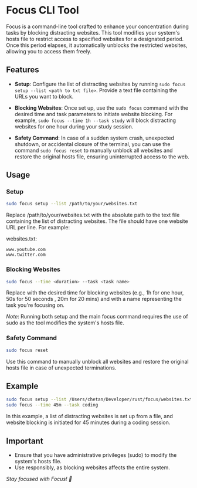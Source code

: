 # Focus CLI Tool

Focus is a command-line tool crafted to enhance your concentration during tasks by blocking distracting websites. This tool modifies your system's hosts file to restrict access to specified websites for a designated period. Once this period elapses, it automatically unblocks the restricted websites, allowing you to access them freely.

## Features

- **Setup**: Configure the list of distracting websites by running `sudo focus setup --list <path to txt file>`. Provide a text file containing the URLs you want to block.

- **Blocking Websites**: Once set up, use the `sudo focus` command with the desired time and task parameters to initiate website blocking. For example, `sudo focus --time 1h --task study` will block distracting websites for one hour during your study session.
- **Safety Command**: In case of a sudden system crash, unexpected shutdown, or accidental closure of the terminal, you can use the command `sudo focus reset` to manually unblock all websites and restore the original hosts file, ensuring uninterrupted access to the web.

## Usage

### Setup

```bash
sudo focus setup --list /path/to/your/websites.txt
```
Replace /path/to/your/websites.txt with the absolute path to the text file containing the list of distracting websites. The file should have one website URL per line. For example:

websites.txt:
```
www.youtube.com
www.twitter.com

```
### Blocking Websites

```bash
sudo focus --time <duration> --task <task name>

```

Replace <duration> with the desired time for blocking websites (e.g., 1h for one hour, 50s for 50 seconds , 20m for 20 mins) and <task name> with a name representing the task you're focusing on.


*Note*: Running both setup and the main focus command requires the use of sudo as the tool modifies the system's hosts file.


### Safety Command

```bash
sudo focus reset
```
Use this command to manually unblock all websites and restore the original hosts file in case of unexpected terminations.


## Example

```bash
sudo focus setup --list /Users/chetan/Developer/rust/focus/websites.txt
sudo focus --time 45m --task coding

```
In this example, a list of distracting websites is set up from a file, and website blocking is initiated for 45 minutes during a coding session.

## Important

- Ensure that you have administrative privileges (sudo) to modify the system's hosts file.
- Use responsibly, as blocking websites affects the entire system.

*Stay focused with Focus! 🚀*





